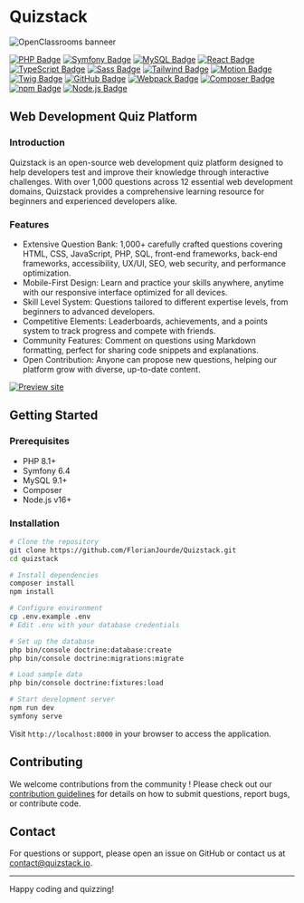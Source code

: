 # Quizstack

![OpenClassrooms banneer](public/images/decoration/quizstack-home.png)

[![PHP Badge](https://img.shields.io/badge/PHP-8.1-7a86b8?style=flat-square&logo=php&logoColor=white/)](https://www.php.net/) [![Symfony Badge](https://img.shields.io/badge/Symfony-6.4-000000?style=flat-square&logo=symfony&logoColor=white/)](http://symfony.com/) [![MySQL Badge](https://img.shields.io/badge/MySQL-9.1-4479A1?style=flat-square&logo=symfony&logoColor=white/)](https://www.mysql.com/) [![React Badge](https://img.shields.io/badge/React-19.1-61DAFB?style=flat-square&logo=React&logoColor=white/)](https://react.dev/) [![TypeScript Badge](https://img.shields.io/badge/TypeScript-5.8-3178C6?style=flat-square&logo=typescript&logoColor=white/)](https://www.typescriptlang.org/) [![Sass Badge](https://img.shields.io/badge/Sass-1.86-CC6699?style=flat-square&logo=sass&logoColor=white/)](https://sass-lang.com/) [![Tailwind Badge](https://img.shields.io/badge/Tailwind-3.4-61DAFB?style=flat-square&logo=tailwindcss&logoColor=white/)](https://tailwindcss.com/) [![Motion Badge](https://img.shields.io/badge/Motion-12.7-0055FF?style=flat-square&logo=framer&logoColor=white/)](https://motion.com/) [![Twig Badge](https://img.shields.io/badge/Twig-2.12-bacf29?style=flat-square&logo=symfony&logoColor=white/)](https://twig.symfony.com/) [![GitHub Badge](https://img.shields.io/badge/GitHub-2.39-181717?style=flat-square&logo=github&logoColor=white/)](https://github.com/) [![Webpack Badge](https://img.shields.io/badge/Webpack-5.74-8DD6F9?style=flat-square&logo=webpack&logoColor=white/)](https://tailwindcss.com/) [![Composer Badge](https://img.shields.io/badge/Composer-2.2-6c3e22?style=flat-square&logo=composer&logoColor=white/)](https://getcomposer.org/) [![npm Badge](https://img.shields.io/badge/Npm-10.8-CB3837?style=flat-square&logo=npm&logoColor=white/)](https://www.npmjs.com/) [![Node.js Badge](https://img.shields.io/badge/Node.js-20.19-5FA04E?style=flat-square&logo=node.js&logoColor=white/)](https://nodejs.org/en)

## Web Development Quiz Platform

### Introduction

Quizstack is an open-source web development quiz platform designed to help developers test and improve their knowledge through interactive challenges. With over 1,000 questions across 12 essential web development domains, Quizstack provides a comprehensive learning resource for beginners and experienced developers alike.

### Features

- Extensive Question Bank: 1,000+ carefully crafted questions covering HTML, CSS, JavaScript, PHP, SQL, front-end frameworks, back-end frameworks, accessibility, UX/UI, SEO, web security, and performance optimization.
- Mobile-First Design: Learn and practice your skills anywhere, anytime with our responsive interface optimized for all devices.
- Skill Level System: Questions tailored to different expertise levels, from beginners to advanced developers.
- Competitive Elements: Leaderboards, achievements, and a points system to track progress and compete with friends.
- Community Features: Comment on questions using Markdown formatting, perfect for sharing code snippets and explanations.
- Open Contribution: Anyone can propose new questions, helping our platform grow with diverse, up-to-date content.

[![Preview site](https://img.shields.io/badge/Preview%20site--b7cf3e?style=for-the-badge)](https://quizstack.io/)

## Getting Started

### Prerequisites
- PHP 8.1+
- Symfony 6.4
- MySQL 9.1+
- Composer
- Node.js v16+

### Installation

```bash
# Clone the repository
git clone https://github.com/FlorianJourde/Quizstack.git
cd quizstack
```

```bash
# Install dependencies
composer install
npm install
```

```bash
# Configure environment
cp .env.example .env
# Edit .env with your database credentials
```

```bash
# Set up the database
php bin/console doctrine:database:create
php bin/console doctrine:migrations:migrate
```

```bash
# Load sample data
php bin/console doctrine:fixtures:load
```

```bash
# Start development server
npm run dev
symfony serve
```

Visit `http://localhost:8000` in your browser to access the application.

## Contributing

We welcome contributions from the community ! Please check out our [contribution guidelines](https://quizstack.io) for details on how to submit questions, report bugs, or contribute code.

## Contact

For questions or support, please open an issue on GitHub or contact us at contact@quizstack.io.

---

Happy coding and quizzing!
